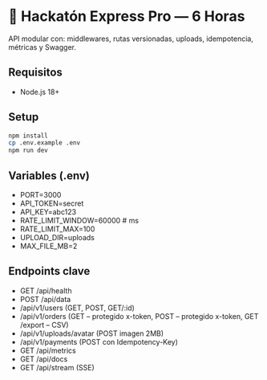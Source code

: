# 🚀 Hackatón Express Pro — 6 Horas

API modular con: middlewares, rutas versionadas, uploads, idempotencia, métricas y Swagger.

## Requisitos
- Node.js 18+

## Setup
```bash
npm install
cp .env.example .env
npm run dev
```

## Variables (.env)
- PORT=3000
- API_TOKEN=secret
- API_KEY=abc123
- RATE_LIMIT_WINDOW=60000   # ms
- RATE_LIMIT_MAX=100
- UPLOAD_DIR=uploads
- MAX_FILE_MB=2

## Endpoints clave
- GET  /api/health
- POST /api/data
- /api/v1/users     (GET, POST, GET/:id)
- /api/v1/orders    (GET – protegido x-token, POST – protegido x-token, GET /export – CSV)
- /api/v1/uploads/avatar  (POST imagen 2MB)
- /api/v1/payments        (POST con Idempotency-Key)
- GET /api/metrics
- GET /api/docs
- GET /api/stream (SSE)
